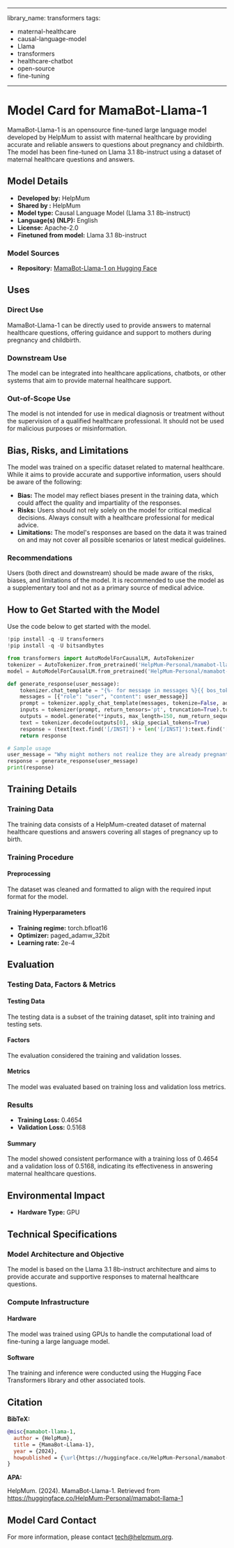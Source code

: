 
---
library_name: transformers
tags:
- maternal-healthcare
- causal-language-model
- Llama
- transformers
- healthcare-chatbot
- open-source
- fine-tuning
---

# Model Card for MamaBot-Llama-1

MamaBot-Llama-1 is an opensource fine-tuned large language model developed by HelpMum to assist with maternal healthcare by providing accurate and reliable answers to questions about pregnancy and childbirth. The model has been fine-tuned on Llama 3.1 8b-instruct using a dataset of maternal healthcare questions and answers.

## Model Details

- **Developed by:** HelpMum
- **Shared by :** HelpMum
- **Model type:** Causal Language Model (Llama 3.1 8b-instruct)
- **Language(s) (NLP):** English
- **License:** Apache-2.0
- **Finetuned from model:** Llama 3.1 8b-instruct

### Model Sources

- **Repository:** [MamaBot-Llama-1 on Hugging Face](https://huggingface.co/HelpMum-Personal/mamabot-llama-1)

## Uses

### Direct Use

MamaBot-Llama-1 can be directly used to provide answers to maternal healthcare questions, offering guidance and support to mothers during pregnancy and childbirth.

### Downstream Use

The model can be integrated into healthcare applications, chatbots, or other systems that aim to provide maternal healthcare support.

### Out-of-Scope Use

The model is not intended for use in medical diagnosis or treatment without the supervision of a qualified healthcare professional. It should not be used for malicious purposes or misinformation.

## Bias, Risks, and Limitations

The model was trained on a specific dataset related to maternal healthcare. While it aims to provide accurate and supportive information, users should be aware of the following:

- **Bias:** The model may reflect biases present in the training data, which could affect the quality and impartiality of the responses.
- **Risks:** Users should not rely solely on the model for critical medical decisions. Always consult with a healthcare professional for medical advice.
- **Limitations:** The model's responses are based on the data it was trained on and may not cover all possible scenarios or latest medical guidelines.

### Recommendations

Users (both direct and downstream) should be made aware of the risks, biases, and limitations of the model. It is recommended to use the model as a supplementary tool and not as a primary source of medical advice.

## How to Get Started with the Model

Use the code below to get started with the model.

```python
!pip install -q -U transformers
!pip install -q -U bitsandbytes

from transformers import AutoModelForCausalLM, AutoTokenizer
tokenizer = AutoTokenizer.from_pretrained('HelpMum-Personal/mamabot-llama-1')
model = AutoModelForCausalLM.from_pretrained('HelpMum-Personal/mamabot-llama-1')

def generate_response(user_message):
    tokenizer.chat_template = "{%- for message in messages %}{{ bos_token + '[INST] ' + message['content'] + ' [/INST]' if message['role'] == 'user' else ' ' + message['content'] + ' ' + eos_token }}{%- endfor %}"
    messages = [{"role": "user", "content": user_message}]
    prompt = tokenizer.apply_chat_template(messages, tokenize=False, add_generation_prompt=True)
    inputs = tokenizer(prompt, return_tensors='pt', truncation=True).to("cuda")
    outputs = model.generate(**inputs, max_length=150, num_return_sequences=1)
    text = tokenizer.decode(outputs[0], skip_special_tokens=True)
    response = (text[text.find('[/INST]') + len('[/INST]'):text.find('[INST]', text.find('[/INST]') + len('[/INST]'))] if text.find('[INST]', text.find('[/INST]') + len('[/INST]')) != -1 else text[text.find('[/INST]') + len('[/INST]'):]).strip().split('[/INST]')[0].strip()
    return response

# Sample usage
user_message = "Why might mothers not realize they are already pregnant in the first two weeks?"
response = generate_response(user_message)
print(response)
```

## Training Details

### Training Data

The training data consists of a HelpMum-created dataset of maternal healthcare questions and answers covering all stages of pregnancy up to birth.

### Training Procedure

#### Preprocessing

The dataset was cleaned and formatted to align with the required input format for the model.

#### Training Hyperparameters

- **Training regime:** torch.bfloat16
- **Optimizer:** paged_adamw_32bit
- **Learning rate:** 2e-4

## Evaluation

### Testing Data, Factors & Metrics

#### Testing Data

The testing data is a subset of the training dataset, split into training and testing sets.

#### Factors

The evaluation considered the training and validation losses.

#### Metrics

The model was evaluated based on training loss and validation loss metrics.

### Results

- **Training Loss:** 0.4654
- **Validation Loss:** 0.5168

#### Summary

The model showed consistent performance with a training loss of 0.4654 and a validation loss of 0.5168, indicating its effectiveness in answering maternal healthcare questions.

## Environmental Impact

- **Hardware Type:** GPU

## Technical Specifications

### Model Architecture and Objective

The model is based on the Llama 3.1 8b-instruct architecture and aims to provide accurate and supportive responses to maternal healthcare questions.

### Compute Infrastructure

#### Hardware

The model was trained using GPUs to handle the computational load of fine-tuning a large language model.

#### Software

The training and inference were conducted using the Hugging Face Transformers library and other associated tools.

## Citation

**BibTeX:**

```bibtex
@misc{mamabot-llama-1,
  author = {HelpMum},
  title = {MamaBot-Llama-1},
  year = {2024},
  howpublished = {\url{https://huggingface.co/HelpMum-Personal/mamabot-llama-1}},
}
```

**APA:**

HelpMum. (2024). MamaBot-Llama-1. Retrieved from https://huggingface.co/HelpMum-Personal/mamabot-llama-1

## Model Card Contact

For more information, please contact [tech@helpmum.org](mailto:tech@helpmum.org).
